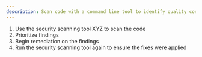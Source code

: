 ```yaml
---
description: Scan code with a command line tool to identify quality concerns and remediate
---
```


1. Use the security scanning tool XYZ to scan the code
2. Prioritize findings
3. Begin remediation on the findings
4. Run the security scanning tool again to ensure the fixes were applied
